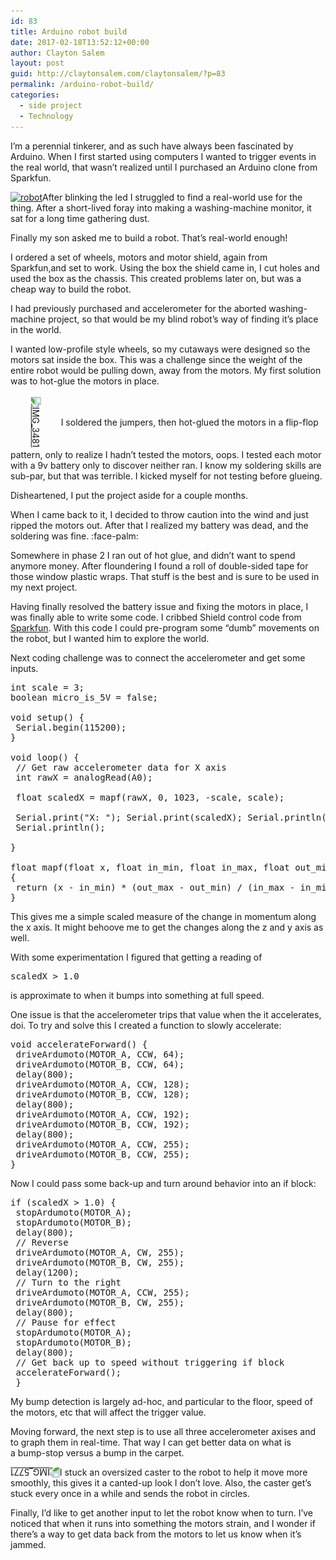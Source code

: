 ```yaml
---
id: 83
title: Arduino robot build
date: 2017-02-18T13:52:12+00:00
author: Clayton Salem
layout: post
guid: http://claytonsalem.com/claytonsalem/?p=83
permalink: /arduino-robot-build/
categories:
  - side project
  - Technology
---
```

I&#8217;m a perennial tinkerer, and as such have always been fascinated by Arduino. When I first started using computers I wanted to trigger events in the real world, that wasn&#8217;t realized until I purchased an Arduino clone from Sparkfun.

<a href="/images/2017/02/robot.gif" rel="attachment wp-att-88"><img class="size-full wp-image-88 aligncenter" src="/images/2017/02/robot.gif" alt="robot" width="323" height="167" /></a>After blinking the led I struggled to find a real-world use for the thing. After a short-lived foray into making a washing-machine monitor, it sat for a long time gathering dust.

Finally my son asked me to build a robot. That&#8217;s real-world enough!

I ordered a set of wheels, motors and motor shield, again from Sparkfun,and set to work. Using the box the shield came in, I cut holes and used the box as the chassis. This created problems later on, but was a cheap way to build the robot.

I had previously purchased and accelerometer for the aborted washing-machine project, so that would be my blind robot&#8217;s way of finding it&#8217;s place in the world.

I wanted low-profile style wheels, so my cutaways were designed so the motors sat inside the box. This was a challenge since the weight of the entire robot would be pulling down, away from the motors. My first solution was to hot-glue the motors in place.

<a href="/images/2017/02/IMG_3481.jpg" rel="attachment wp-att-90"><img class="aligncenter size-medium wp-image-90" style="transform: rotate(90deg); padding-top: 35px; padding-bottom: 35px;" src="/images/2017/02/IMG_3481-300x225.jpg" alt="IMG_3481" width="300" height="225" srcset="/images/2017/02/IMG_3481-300x225.jpg 300w, /images/2017/02/IMG_3481-768x576.jpg 768w, /images/2017/02/IMG_3481-1024x768.jpg 1024w" sizes="(max-width: 300px) 100vw, 300px" /></a>I soldered the jumpers, then hot-glued the motors in a flip-flop pattern, only to realize I hadn&#8217;t tested the motors, oops. I tested each motor with a 9v battery only to discover neither ran. I know my soldering skills are sub-par, but that was terrible. I kicked myself for not testing before glueing.

Disheartened, I put the project aside for a couple months.

When I came back to it, I decided to throw caution into the wind and just ripped the motors out. After that I realized my battery was dead, and the soldering was fine. :face-palm:

Somewhere in phase 2 I ran out of hot glue, and didn&#8217;t want to spend anymore money. After floundering I found a roll of double-sided tape for those window plastic wraps. That stuff is the best and is sure to be used in my next project.

Having finally resolved the battery issue and fixing the motors in place, I was finally able to write some code. I cribbed Shield control code from [Sparkfun](https://learn.sparkfun.com/tutorials/ardumoto-shield-hookup-guide/example-code). With this code I could pre-program some &#8220;dumb&#8221; movements on the robot, but I wanted him to explore the world.

Next coding challenge was to connect the accelerometer and get some inputs.

<pre>int scale = 3;
boolean micro_is_5V = false;

void setup() {
 Serial.begin(115200);
}

void loop() {
 // Get raw accelerometer data for X axis
 int rawX = analogRead(A0);

 float scaledX = mapf(rawX, 0, 1023, -scale, scale);

 Serial.print("X: "); Serial.print(scaledX); Serial.println(" g");
 Serial.println();

}

float mapf(float x, float in_min, float in_max, float out_min, float out_max)
{
 return (x - in_min) * (out_max - out_min) / (in_max - in_min) + out_min;
}</pre>

This gives me a simple scaled measure of the change in momentum along the x axis. It might behoove me to get the changes along the z and y axis as well.

With some experimentation I figured that getting a reading of

<pre>scaledX &gt; 1.0</pre>

is approximate to when it bumps into something at full speed.

One issue is that the accelerometer trips that value when the it accelerates, doi. To try and solve this I created a function to slowly accelerate:

<pre>void accelerateForward() {
 driveArdumoto(MOTOR_A, CCW, 64);
 driveArdumoto(MOTOR_B, CCW, 64);
 delay(800);
 driveArdumoto(MOTOR_A, CCW, 128);
 driveArdumoto(MOTOR_B, CCW, 128);
 delay(800);
 driveArdumoto(MOTOR_A, CCW, 192);
 driveArdumoto(MOTOR_B, CCW, 192);
 delay(800);
 driveArdumoto(MOTOR_A, CCW, 255);
 driveArdumoto(MOTOR_B, CCW, 255);
}</pre>

Now I could pass some back-up and turn around behavior into an if block:

<pre>if (scaledX &gt; 1.0) {
 stopArdumoto(MOTOR_A);
 stopArdumoto(MOTOR_B);
 delay(800);
 // Reverse
 driveArdumoto(MOTOR_A, CW, 255);
 driveArdumoto(MOTOR_B, CW, 255);
 delay(1200);
 // Turn to the right
 driveArdumoto(MOTOR_A, CCW, 255);
 driveArdumoto(MOTOR_B, CW, 255);
 delay(800);
 // Pause for effect
 stopArdumoto(MOTOR_A);
 stopArdumoto(MOTOR_B);
 delay(800);
 // Get back up to speed without triggering if block
 accelerateForward();
 }</pre>

My bump detection is largely ad-hoc, and particular to the floor, speed of the motors, etc that will affect the trigger value.

Moving forward, the next step is to use all three accelerometer axises and to graph them in real-time. That way I can get better data on what is a bump-stop versus a bump in the carpet.

<a href="/images/2017/02/IMG_5771.jpg" rel="attachment wp-att-92"><img class="aligncenter size-medium wp-image-92" style="transform: rotate(180deg);" src="/images/2017/02/IMG_5771-300x225.jpg" alt="IMG_5771" width="300" height="225" srcset="/images/2017/02/IMG_5771-300x225.jpg 300w, /images/2017/02/IMG_5771-768x576.jpg 768w, /images/2017/02/IMG_5771-1024x768.jpg 1024w" sizes="(max-width: 300px) 100vw, 300px" /></a>I stuck an oversized caster to the robot to help it move more smoothly, this gives it a canted-up look I don&#8217;t love. Also, the caster get&#8217;s stuck every once in a while and sends the robot in circles.

Finally, I&#8217;d like to get another input to let the robot know when to turn. I&#8217;ve noticed that when it runs into something the motors strain, and I wonder if there&#8217;s a way to get data back from the motors to let us know when it&#8217;s jammed.